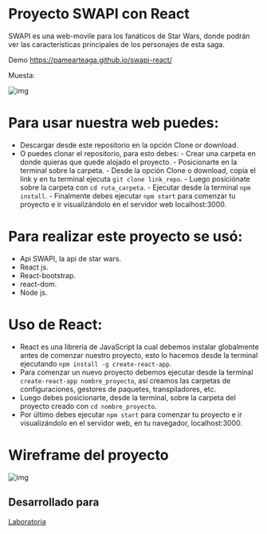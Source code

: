 # Proyecto SWAPI con React

SWAPI es una web-movile para los fanáticos de Star Wars, donde podrán ver las características principales de los personajes de esta saga.

Demo <https://pamearteaga.github.io/swapi-react/>

Muesta:

![img](https://image.ibb.co/dGm0Cx/Fire_Shot_Capture_40_SWAPI_http_localhost_3000.png)

# Para usar nuestra web puedes:
  - Descargar desde este repositorio en la opción Clone or download.
  - O puedes clonar el repositorio, para esto debes:
          - Crear una carpeta en donde quieras que quede alojado el proyecto.
          - Posicionarte en la terminal sobre la carpeta.
          - Desde la opción Clone o download, copia el  link y en tu terminal ejecuta `git clone link_repo`.
          - Luego posiciónate sobre la carpeta con `cd ruta_carpeta`.
          - Ejecutar desde la terminal `npm install`.
          - Finalmente debes ejecutar `npm start` para comenzar tu proyecto e ir visualizándolo en el servidor web localhost:3000.

# Para realizar este proyecto se usó:
  - Api SWAPI, la api de star wars.
  - React js.
  - React-bootstrap.
  - react-dom.
  - Node js.

# Uso de React:
  - React es una librería de JavaScript la cual debemos instalar globalmente antes de comenzar nuestro proyecto, esto lo hacemos desde la terminal ejecutando `npm install -g create-react-app`.
  - Para comenzar un nuevo proyecto debemos ejecutar desde la terminal `create-react-app nombre_proyecto`, así creamos las carpetas de configuraciones, gestores de paquetes, transpiladores, etc.
  - Luego debes posicionarte, desde la terminal, sobre la carpeta del proyecto creado con `cd nombre_proyecto`.
  - Por último debes ejecutar `npm start` para comenzar tu proyecto e ir visualizándolo en el servidor web, en tu navegador, localhost:3000.

# Wireframe del proyecto

 ![img](https://image.ibb.co/igFhQH/IMG_20180316_022056_1.jpg)
 
 
## Desarrollado para 
[Laboratoria](http://laboratoria.la)
